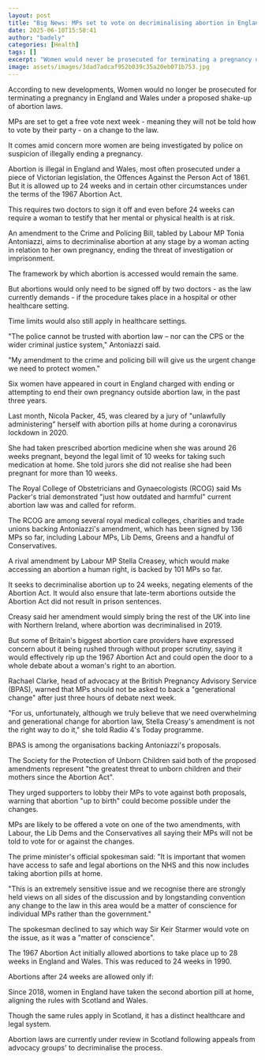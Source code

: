 ```yaml
---
layout: post
title: "Big News: MPs set to vote on decriminalising abortion in England and Wales"
date: 2025-06-10T15:50:41
author: "badely"
categories: [Health]
tags: []
excerpt: "Women would never be prosecuted for terminating a pregnancy under proposed new laws."
image: assets/images/3dad7adcaf952b039c35a20eb071b753.jpg
---
```


According to new developments, Women would no longer be prosecuted for terminating a pregnancy in England and Wales under a proposed shake-up of abortion laws.

MPs are set to get a free vote next week - meaning they will not be told how to vote by their party - on a change to the law.

It comes amid concern more women are being investigated by police on suspicion of illegally ending a pregnancy.

Abortion is illegal in England and Wales, most often prosecuted under a piece of Victorian legislation, the Offences Against the Person Act of 1861. But it is allowed up to 24 weeks and in certain other circumstances under the terms of the 1967 Abortion Act.

This requires two doctors to sign it off and even before 24 weeks can require a woman to testify that her mental or physical health is at risk.

An amendment to the Crime and Policing Bill, tabled by Labour MP Tonia Antoniazzi, aims to decriminalise abortion at any stage by a woman acting in relation to her own pregnancy, ending the threat of investigation or imprisonment.

The framework by which abortion is accessed would remain the same. 

But abortions would only need to be signed off by two doctors - as the law currently demands - if the procedure takes place in a hospital or other healthcare setting. 

Time limits would also still apply in healthcare settings. 

"The police cannot be trusted with abortion law – nor can the CPS or the wider criminal justice system," Antoniazzi said. 

"My amendment to the crime and policing bill will give us the urgent change we need to protect women."

Six women have appeared in court in England charged with ending or attempting to end their own pregnancy outside abortion law, in the past three years.

Last month, Nicola Packer, 45, was cleared by a jury of "unlawfully administering" herself with abortion pills at home during a coronavirus lockdown in 2020.

She had taken prescribed abortion medicine when she was around 26 weeks pregnant, beyond the legal limit of 10 weeks for taking such medication at home. She told jurors she did not realise she had been pregnant for more than 10 weeks.

The Royal College of Obstetricians and Gynaecologists (RCOG) said Ms Packer's trial demonstrated "just how outdated and harmful" current abortion law was and called for reform.

The RCOG are among several royal medical colleges, charities and trade unions backing Antoniazzi's amendment, which has been signed by 136 MPs so far, including Labour MPs, Lib Dems, Greens and a handful of Conservatives.

A rival amendment by Labour MP Stella Creasey, which would make accessing an abortion a human right, is backed by 101 MPs so far.

It seeks to decriminalise abortion up to 24 weeks, negating elements of the Abortion Act. It would also ensure that late-term abortions outside the Abortion Act did not result in prison sentences.

Creasy said her amendment would simply bring the rest of the UK into line with Northern Ireland, where abortion was decriminalised in 2019.

But some of Britain's biggest abortion care providers have expressed concern about it being rushed through without proper scrutiny, saying it would effectively rip up the 1967 Abortion Act and could open the door to a whole debate about a woman's right to an abortion.

Rachael Clarke, head of advocacy at the British Pregnancy Advisory Service (BPAS), warned that MPs should not be asked to back a "generational change" after just three hours of debate next week.

"For us, unfortunately, although we truly believe that we need overwhelming and generational change for abortion law, Stella Creasy's amendment is not the right way to do it," she told Radio 4's Today programme.

BPAS is among the organisations backing Antoniazzi's proposals.

The Society for the Protection of Unborn Children said both of the proposed amendments represent "the greatest threat to unborn children and their mothers since the Abortion Act".

They urged supporters to lobby their MPs to vote against both proposals, warning that abortion "up to birth" could become possible under the changes.

MPs are likely to be offered a vote on one of the two amendments, with Labour, the Lib Dems and the Conservatives all saying their MPs will not be told to vote for or against the changes.

The prime minister's official spokesman said: "It is important that women have access to safe and legal abortions on the NHS and this now includes taking abortion pills at home.

"This is an extremely sensitive issue and we recognise there are strongly held views on all sides of the discussion and by longstanding convention any change to the law in this area would be a matter of conscience for individual MPs rather than the government."

The spokesman declined to say which way Sir Keir Starmer would vote on the issue, as it was a "matter of conscience".

The 1967 Abortion Act initially allowed abortions to take place up to 28 weeks in England and Wales. This was reduced to 24 weeks in 1990.

Abortions after 24 weeks are allowed only if:

Since 2018, women in England have taken the second abortion pill at home, aligning the rules with Scotland and Wales.

Though the same rules apply in Scotland, it has a distinct healthcare and legal system.

Abortion laws are currently under review in Scotland following appeals from advocacy groups' to decriminalise the process.

